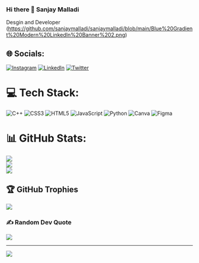 ### Hi there 👋 Sanjay Malladi
Desgin and Developer
(https://github.com/sanjaymalladi/sanjaymalladi/blob/main/Blue%20Gradient%20Modern%20LinkedIn%20Banner%202.png)

## 🌐 Socials:
[![Instagram](https://img.shields.io/badge/Instagram-%23E4405F.svg?logo=Instagram&logoColor=white)](https://instagram.com/mrsanjaymalladi) [![LinkedIn](https://img.shields.io/badge/LinkedIn-%230077B5.svg?logo=linkedin&logoColor=white)](https://linkedin.com/in/sanjaymalladi) [![Twitter](https://img.shields.io/badge/Twitter-%231DA1F2.svg?logo=Twitter&logoColor=white)](https://twitter.com/sanjaymalladi) 

# 💻 Tech Stack:
![C++](https://img.shields.io/badge/c++-%2300599C.svg?style=for-the-badge&logo=c%2B%2B&logoColor=white) ![CSS3](https://img.shields.io/badge/css3-%231572B6.svg?style=for-the-badge&logo=css3&logoColor=white) ![HTML5](https://img.shields.io/badge/html5-%23E34F26.svg?style=for-the-badge&logo=html5&logoColor=white) ![JavaScript](https://img.shields.io/badge/javascript-%23323330.svg?style=for-the-badge&logo=javascript&logoColor=%23F7DF1E) ![Python](https://img.shields.io/badge/python-3670A0?style=for-the-badge&logo=python&logoColor=ffdd54) ![Canva](https://img.shields.io/badge/Canva-%2300C4CC.svg?style=for-the-badge&logo=Canva&logoColor=white) 	![Figma](https://img.shields.io/badge/figma-%23F24E1E.svg?style=for-the-badge&logo=figma&logoColor=white)
# 📊 GitHub Stats:
![](https://github-readme-stats.vercel.app/api?username=sanjaymalladi&theme=radical&hide_border=true&include_all_commits=true&count_private=true)<br/>
![](https://github-readme-streak-stats.herokuapp.com/?user=sanjaymalladi&theme=radical&hide_border=true)<br/>
![](https://github-readme-stats.vercel.app/api/top-langs/?username=sanjaymalladi&theme=radical&hide_border=true&include_all_commits=true&count_private=true&layout=compact)

## 🏆 GitHub Trophies
![](https://github-profile-trophy.vercel.app/?username=sanjaymalladi&theme=radical&no-frame=true&no-bg=false&margin-w=4)

### ✍️ Random Dev Quote
![](https://quotes-github-readme.vercel.app/api?type=horizontal&theme=radical)

---
[![](https://visitcount.itsvg.in/api?id=sanjaymalladi&icon=0&color=11)](https://visitcount.itsvg.in)
